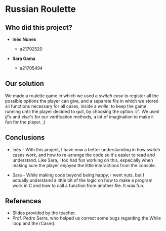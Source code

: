 # Russian Roulette

## Who did this project?

* __Inês Nunes__
  * a21702520

* __Sara Gama__
  * a21705494


## Our solution

We made a roulette game in which we used a _switch case_ to register all the possible options the player can give, and a separate file in which we stored all functions necessary for all cases, inside a _while_, to keep the game running until the player decided to quit, by choosing the option _'c'_. We used _if_'s and _else_'s for our verification methods, a lot of imagination to make it fun for the player. ;)


## Conclusions

 - Inês - With this project, I have now a better understanding in how switch cases work, and how to re-arrange the code so it's easier to read and understand.
 Like Sara, I too had fun working on this, especially when making sure the player enjoyed the little interactions from the console.

 - Sara - While making code beyond being happy, I went nuts, but I actually understand a little bit of the logic on how to make a program work in C and how to call a function from another file. It was fun.


## References

* Slides provided by the teacher.
* Prof. Pedro Serra, who helped us correct some bugs regarding the While loop and the rCase().
